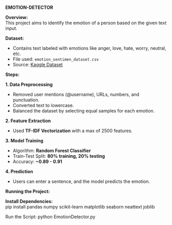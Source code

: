 **EMOTION-DETECTOR**  

**Overview:**  
This project aims to identify the emotion of a person based on the given text input.  

**Dataset:**  
- Contains text labeled with emotions like anger, love, hate, worry, neutral, etc.  
- File used: `emotion_sentimen_dataset.csv`  
- Source: [Kaggle Dataset](https://www.kaggle.com/datasets/simaanjali/emotion-analysis-based-on-text)  

**Steps:**  

**1. Data Preprocessing**  
- Removed user mentions (@username), URLs, numbers, and punctuation.  
- Converted text to lowercase.  
- Balanced the dataset by selecting equal samples for each emotion.  

**2. Feature Extraction**  
- Used **TF-IDF Vectorization** with a max of 2500 features.  

**3. Model Training**  
- Algorithm: **Random Forest Classifier**  
- Train-Test Split: **80% training, 20% testing**  
- Accuracy: **~0.89 - 0.91**  

**4. Prediction**  
- Users can enter a sentence, and the model predicts the emotion.  

**Running the Project:**  

**Install Dependencies:**  
pip install pandas numpy scikit-learn matplotlib seaborn neattext joblib

Run the Script:
python EmotionDetector.py

